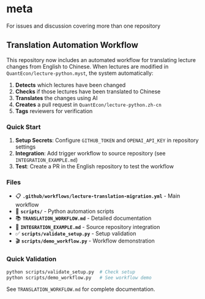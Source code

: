 # meta
For issues and discussion covering more than one repository

## Translation Automation Workflow

This repository now includes an automated workflow for translating lecture changes from English to Chinese. When lectures are modified in `QuantEcon/lecture-python.myst`, the system automatically:

1. **Detects** which lectures have been changed
2. **Checks** if those lectures have been translated to Chinese  
3. **Translates** the changes using AI
4. **Creates** a pull request in `QuantEcon/lecture-python.zh-cn`
5. **Tags** reviewers for verification

### Quick Start

1. **Setup Secrets**: Configure `GITHUB_TOKEN` and `OPENAI_API_KEY` in repository settings
2. **Integration**: Add trigger workflow to source repository (see `INTEGRATION_EXAMPLE.md`)
3. **Test**: Create a PR in the English repository to test the workflow

### Files

- 📋 **`.github/workflows/lecture-translation-migration.yml`** - Main workflow
- 🐍 **`scripts/`** - Python automation scripts  
- 📚 **`TRANSLATION_WORKFLOW.md`** - Detailed documentation
- 🔗 **`INTEGRATION_EXAMPLE.md`** - Source repository integration
- ✅ **`scripts/validate_setup.py`** - Setup validation
- 🎬 **`scripts/demo_workflow.py`** - Workflow demonstration

### Quick Validation

```bash
python scripts/validate_setup.py  # Check setup
python scripts/demo_workflow.py   # See workflow demo
```

See `TRANSLATION_WORKFLOW.md` for complete documentation.
